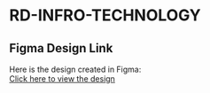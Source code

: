 # RD-INFRO-TECHNOLOGY
## Figma Design Link

Here is the design created in Figma:  
[Click here to view the design](https://www.figma.com/design/3pSvbPGF1DpPqBC8KrrP14/Untitled?node-id=0-1&p=f&t=N38pzl0BFt2UnV3H-0)

